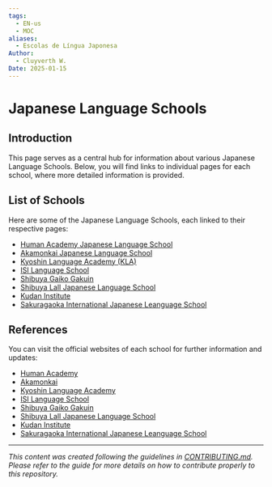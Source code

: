 ```yaml
---
tags:
  - EN-us
  - MOC
aliases:
  - Escolas de Língua Japonesa
Author:
  - Cluyverth W.
Date: 2025-01-15
---
```

# Japanese Language Schools
## Introduction 
This page serves as a central hub for information about various Japanese Language Schools. Below, you will find links to individual pages for each school, where more detailed information is provided.

## List of Schools
Here are some of the Japanese Language Schools, each linked to their respective pages:

- [Human Academy Japanese Language School](<link_to_page>) 
- [Akamonkai Japanese Language School](<link_to_page>) 
- [Kyoshin Language Academy (KLA)](<link_to_page>) 
- [ISI Language School](<link_to_page>) 
- [Shibuya Gaiko Gakuin](<link_to_page>) 
- [Shibuya Lall Japanese Language School](<link_to_page>) 
- [Kudan Institute](<link_to_page>)
- [Sakuragaoka International Japanese Leanguage School](<link_to_page>)

## References 
You can visit the official websites of each school for further information and updates:

- [Human Academy](https://www.human.ac/en/) 
- [Akamonkai](https://www.akamonkai.or.jp/) 
- [Kyoshin Language Academy](https://www.kyoshin-language-academy.com/) 
- [ISI Language School](https://www.isi-education.com/) 
- [Shibuya Gaiko Gakuin](https://www.gaiko.ac.jp/) 
- [Shibuya Lall Japanese Language School](https://www.lall.ac.jp/) 
- [Kudan Institute](https://www.kudan-institute.ac.jp/)
- [Sakuragaoka International Japanese Leanguage School](https://www.sakura-school.com/en/)

---- 
*This content was created following the guidelines in [CONTRIBUTING.md](https://github.com/Cluyverth/NihonVault/blob/main/CONTRIBUTING.md). Please refer to the guide for more details on how to contribute properly to this repository.*